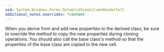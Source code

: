 ```yaml
---
uid: System.Windows.Forms.DataGridViewColumnHeaderCell
additional_notes.overrides: *content
---
```


<p>When you derive from <xref href="System.Windows.Forms.DataGridViewColumnHeaderCell"></xref> and add new properties to the derived class, be sure to override the <xref href="System.Windows.Forms.DataGridViewColumnHeaderCell.Clone"></xref> method to copy the new properties during cloning operations. You should also call the base class's <xref href="System.Windows.Forms.DataGridViewColumnHeaderCell.Clone"></xref> method so that the properties of the base class are copied to the new cell.</p>


